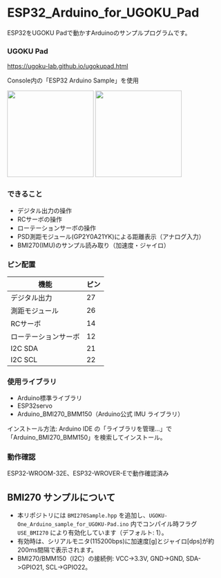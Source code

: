 # ESP32_Arduino_for_UGOKU_Pad
ESP32をUGOKU Padで動かすArduinoのサンプルプログラムです。

### UGOKU Pad
https://ugoku-lab.github.io/ugokupad.html

Console内の「ESP32 Arduino Sample」を使用

<img src="https://github.com/user-attachments/assets/a0c7ed43-5082-4802-9647-cbb8cc861142" width="200">
<img src="https://github.com/user-attachments/assets/578605c3-9ea8-434b-b564-59bf12aa8233" width="200">

### できること
- デジタル出力の操作
- RCサーボの操作
- ローテーションサーボの操作
- PSD測距モジュール(GP2Y0A21YK)による距離表示（アナログ入力）
- BMI270(IMU)のサンプル読み取り（加速度・ジャイロ）

### ピン配置
| 機能 | ピン |
| ------------- | ------------- |
| デジタル出力  | 27 |
| 測距モジュール | 26 |
| RCサーボ | 14 |
| ローテーションサーボ | 12 |
| I2C SDA | 21 |
| I2C SCL | 22 |

### 使用ライブラリ
- Arduino標準ライブラリ
- ESP32servo
- Arduino_BMI270_BMM150（Arduino公式 IMU ライブラリ）

インストール方法: Arduino IDE の「ライブラリを管理…」で「Arduino_BMI270_BMM150」を検索してインストール。

### 動作確認
ESP32-WROOM-32E、ESP32-WROVER-Eで動作確認済み

## BMI270 サンプルについて
- 本リポジトリには `BMI270Sample.hpp` を追加し、`UGOKU-One_Arduino_sample_for_UGOKU-Pad.ino` 内でコンパイル時フラグ `USE_BMI270` により有効化しています（デフォルト: 1）。
- 有効時は、シリアルモニタ(115200bps)に加速度[g]とジャイロ[dps]が約200ms間隔で表示されます。
- BMI270/BMM150（I2C）の接続例: VCC->3.3V, GND->GND, SDA->GPIO21, SCL->GPIO22。


